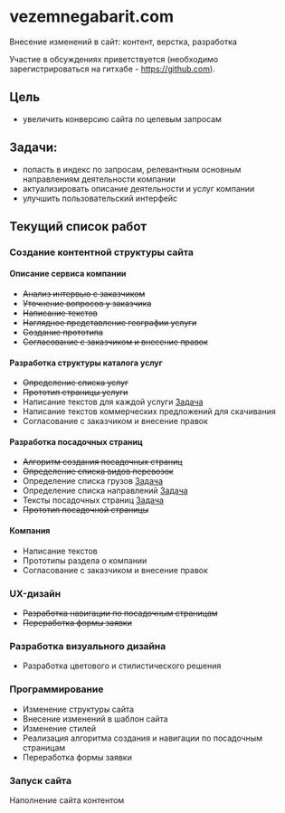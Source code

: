 # vezemnegabarit.com
Внесение изменений в сайт: контент, верстка, разработка 

Участие в обсуждениях приветствуется (необходимо зарегистрироваться на гитхабе - https://github.com).

## Цель
- увеличить конверсию сайта по целевым запросам

## Задачи:
- попасть в индекс по запросам, релевантным основным направлениям деятельности компании
- актуализировать описание деятельности и услуг компании
- улучшить пользовательский интерфейс

## Текущий список работ

### Создание контентной структуры сайта

#### Описание сервиса компании
- ~~Анализ интервью с заказчиком~~
- ~~Уточнение вопросов у заказчика~~
- ~~Написание текстов~~
- ~~Наглядное представление географии услуги~~
- ~~Создание прототипа~~
- ~~Согласование с заказчиком и внесение правок~~

#### Разработка структуры каталога услуг
- ~~Определение списка услуг~~
- ~~Прототип страницы услуги~~
- Написание текстов для каждой услуги [Задача](https://github.com/springhead-su/vezemnegabarit.com/issues/2)
- Написание текстов коммерческих предложений для скачивания
- Согласование с заказчиком и внесение правок

#### Разработка посадочных страниц
- ~~Алгоритм создания посадочных страниц~~
- ~~Определение списка видов перевозок~~
- Определение списка грузов [Задача](https://github.com/springhead-su/vezemnegabarit.com/issues/1)
- Определение списка направлений [Задача](https://github.com/springhead-su/vezemnegabarit.com/issues/1)
- Тексты посадочных страниц [Задача](https://github.com/springhead-su/vezemnegabarit.com/issues/4)
- ~~Прототип посадочной страницы~~

#### Компания
- Написание текстов
- Прототипы раздела о компании
- Согласование с заказчиком и внесение правок

### UX-дизайн
- ~~Разработка навигации по посадочным страницам~~
- ~~Переработка формы заявки~~

### Разработка визуального дизайна
- Разработка цветового и стилистического решения

### Программирование
- Изменение структуры сайта
- Внесение изменений в шаблон сайта
- Изменение стилей
- Реализация алгоритма создания и навигации по посадочным страницам
- Переработка формы заявки

### Запуск сайта
Наполнение сайта контентом

